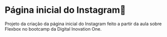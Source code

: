 # Página inicial do Instagram📱
Projeto da criação da página inicial do Instagram feito a partir da aula sobre Flexbox no bootcamp da Digital Inovation One.
